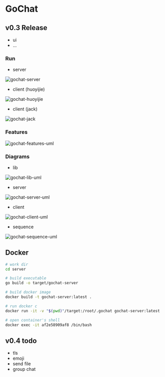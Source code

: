 # GoChat

## v0.3 Release

* ui
* ...

### Run

* server

![gochat-server](docs/images/gochat-server.gif)

* client (huoyijie)

![gochat-huoyijie](docs/images/gochat-huoyijie.gif)

* client (jack)

![gochat-jack](docs/images/gochat-jack.gif)

### Features

![gochat-features-uml](docs/images/gochat-features-uml.svg)

### Diagrams

* lib

![gochat-lib-uml](docs/images/gochat-lib-uml.svg)

* server

![gochat-server-uml](docs/images/gochat-server-uml.svg)

* client

![gochat-client-uml](docs/images/gochat-client-uml.svg)

* sequence

![gochat-sequence-uml](docs/images/gochat-sequence-uml.svg)

## Docker

```bash
# work dir
cd server

# build executable
go build -o target/gochat-server

# build docker image
docker build -t gochat-server:latest .

# run docker c
docker run -it -v "$(pwd)"/target:/root/.gochat gochat-server:latest

# open container's shell
docker exec -it af2e58909af8 /bin/bash
```

## v0.4 todo

* tls
* emoji
* send file
* group chat